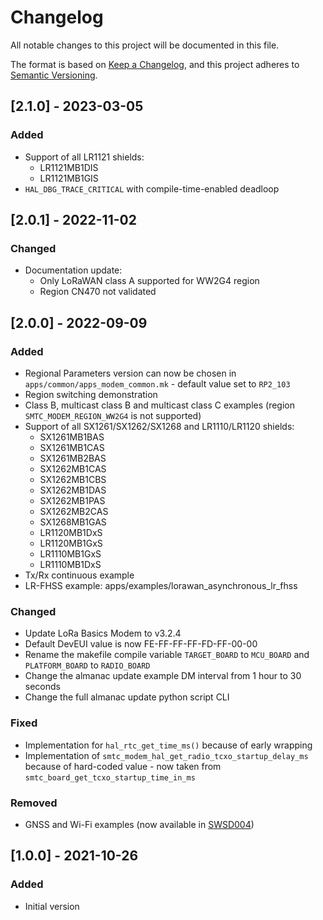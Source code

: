 # Changelog

All notable changes to this project will be documented in this file.

The format is based on [Keep a Changelog](https://keepachangelog.com/en/1.0.0/),
and this project adheres to [Semantic Versioning](https://semver.org/spec/v2.0.0.html).

## [2.1.0] - 2023-03-05

### Added

- Support of all LR1121 shields:
  - LR1121MB1DIS
  - LR1121MB1GIS
- `HAL_DBG_TRACE_CRITICAL` with compile-time-enabled deadloop

## [2.0.1] - 2022-11-02

### Changed

- Documentation update:
  - Only LoRaWAN class A supported for WW2G4 region
  - Region CN470 not validated

## [2.0.0] - 2022-09-09

### Added

- Regional Parameters version can now be chosen in `apps/common/apps_modem_common.mk` - default value set to `RP2_103`
- Region switching demonstration
- Class B, multicast class B and multicast class C examples (region `SMTC_MODEM_REGION_WW2G4` is not supported)
- Support of all SX1261/SX1262/SX1268 and LR1110/LR1120 shields:
  - SX1261MB1BAS
  - SX1261MB1CAS
  - SX1261MB2BAS
  - SX1262MB1CAS
  - SX1262MB1CBS
  - SX1262MB1DAS
  - SX1262MB1PAS
  - SX1262MB2CAS
  - SX1268MB1GAS
  - LR1120MB1DxS
  - LR1120MB1GxS
  - LR1110MB1GxS
  - LR1110MB1DxS
- Tx/Rx continuous example
- LR-FHSS example: apps/examples/lorawan_asynchronous_lr_fhss

### Changed

- Update LoRa Basics Modem to v3.2.4
- Default DevEUI value is now FE-FF-FF-FF-FD-FF-00-00
- Rename the makefile compile variable  `TARGET_BOARD` to `MCU_BOARD` and `PLATFORM_BOARD` to `RADIO_BOARD`
- Change the almanac update example DM interval from 1 hour to 30 seconds
- Change the full almanac update python script CLI

### Fixed

- Implementation for `hal_rtc_get_time_ms()` because of early wrapping
- Implementation of `smtc_modem_hal_get_radio_tcxo_startup_delay_ms` because of hard-coded value - now taken from `smtc_board_get_tcxo_startup_time_in_ms`

### Removed

- GNSS and Wi-Fi examples (now available in [SWSD004](https://github.com/Lora-net/SWSD004))

## [1.0.0] - 2021-10-26

### Added

- Initial version
